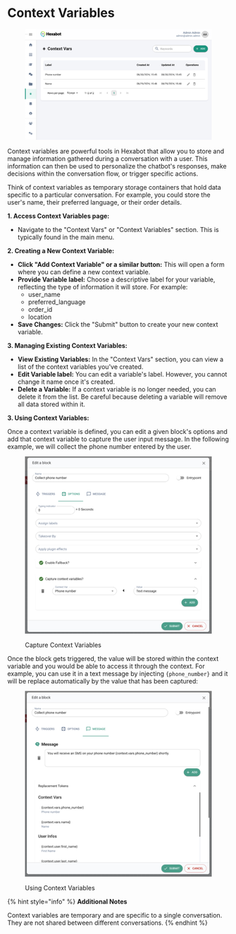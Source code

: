 # Context Variables

<figure><img src="../.gitbook/assets/image (1).png" alt=""><figcaption></figcaption></figure>

Context variables are powerful tools in Hexabot that allow you to store and manage information gathered during a conversation with a user. This information can then be used to personalize the chatbot's responses, make decisions within the conversation flow, or trigger specific actions.

Think of context variables as temporary storage containers that hold data specific to a particular conversation. For example, you could store the user's name, their preferred language, or their order details.

**1. Access Context Variables page:**

* Navigate to the "Context Vars" or "Context Variables" section. This is typically found in the main menu.

**2. Creating a New Context Variable:**

* **Click "Add Context Variable" or a similar button:** This will open a form where you can define a new context variable.
* **Provide Variable label:** Choose a descriptive label for your variable, reflecting the type of information it will store. For example:
  * user\_name
  * preferred\_language
  * order\_id
  * location
* **Save Changes:** Click the "Submit" button to create your new context variable.

**3. Managing Existing Context Variables:**

* **View Existing Variables:** In the "Context Vars" section, you can view a list of the context variables you've created.
* **Edit Variable label:** You can edit a variable's label. However, you cannot change it name once it's created.
* **Delete a Variable:** If a context variable is no longer needed, you can delete it from the list. Be careful because deleting a variable will remove all data stored within it.

**3. Using Context Variables:**

Once a context variable is defined, you can edit a given block's options and add that context variable to capture the user input message. In the following example, we will collect the phone number entered by the user.

<figure><img src="../.gitbook/assets/image (18).png" alt=""><figcaption><p>Capture Context Variables</p></figcaption></figure>

Once the block gets triggered, the value will be stored within the context variable and you would be able to access it through the context. For example, you can use it in a text message by injecting `{phone_number}` and it will be replace automatically by the value that has been captured:&#x20;

<figure><img src="../.gitbook/assets/image (19).png" alt=""><figcaption><p>Using Context Variables</p></figcaption></figure>



{% hint style="info" %}
**Additional Notes**

Context variables are temporary and are specific to a single conversation. They are not shared between different conversations.
{% endhint %}
